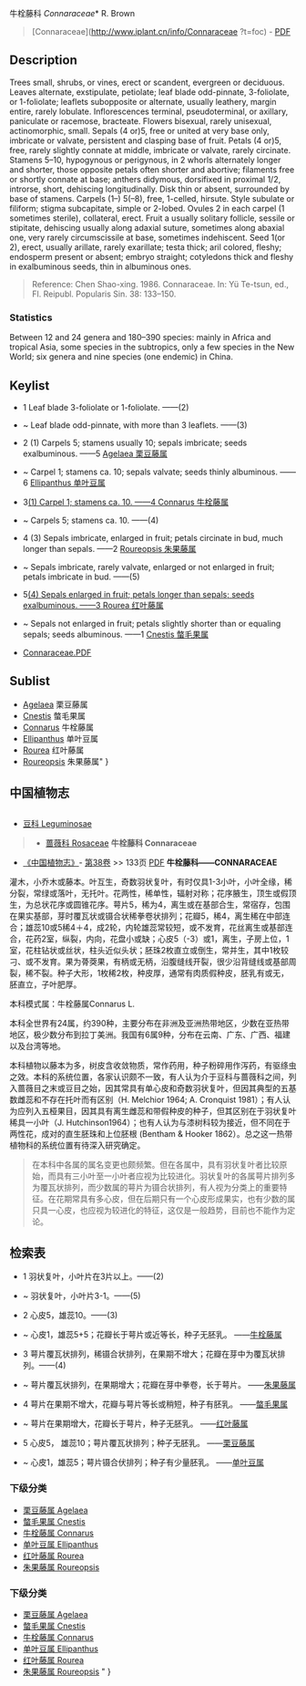 牛栓藤科 *Connaraceae** R. Brown

> [Connaraceae](http://www.iplant.cn/info/Connaraceae ?t=foc) - [PDF](http://iplant.cn/foc/pdf/Connaraceae.pdf)

## Description

Trees small, shrubs, or vines, erect or scandent, evergreen or deciduous. Leaves alternate, exstipulate, petiolate; leaf blade odd-pinnate, 3-foliolate, or 1-foliolate; leaflets subopposite or alternate, usually leathery, margin entire, rarely lobulate. Inflorescences terminal, pseudoterminal, or axillary, paniculate or racemose, bracteate. Flowers bisexual, rarely unisexual, actinomorphic, small. Sepals (4 or)5, free or united at very base only, imbricate or valvate, persistent and clasping base of fruit. Petals (4 or)5, free, rarely slightly connate at middle, imbricate or valvate, rarely circinate. Stamens 5–10, hypogynous or perigynous, in 2 whorls alternately longer and shorter, those opposite petals often shorter and abortive; filaments free or shortly connate at base; anthers didymous, dorsifixed in proximal 1/2, introrse, short, dehiscing longitudinally. Disk thin or absent, surrounded by base of stamens. Carpels (1–) 5(–8), free, 1-celled, hirsute. Style subulate or filiform; stigma subcapitate, simple or 2-lobed. Ovules 2 in each carpel (1 sometimes sterile), collateral, erect. Fruit a usually solitary follicle, sessile or stipitate, dehiscing usually along adaxial suture, sometimes along abaxial one, very rarely circumscissile at base, sometimes indehiscent. Seed 1(or 2), erect, usually arillate, rarely exarillate; testa thick; aril colored, fleshy; endosperm present or absent; embryo straight; cotyledons thick and fleshy in exalbuminous seeds, thin in albuminous ones.

> Reference: 
> Chen Shao-xing. 1986. Connaraceae. In: Yü Te-tsun, ed., Fl. Reipubl. Popularis Sin. 38: 133–150.

### Statistics
Between 12 and 24 genera and 180–390 species: mainly in Africa and tropical Asia, some species in the subtropics, only a few species in the New World; six genera and nine species (one endemic) in China.
## Keylist

* 1 Leaf blade 3-foliolate or 1-foliolate.  ——(2)
* ~ Leaf blade odd-pinnate, with more than 3 leaflets.  ——(3)
* 2 (1) Carpels 5; stamens usually 10; sepals imbricate; seeds exalbuminous.  ——5  [Agelaea 栗豆藤属](Agelaea-栗豆藤属.md)
* ~ Carpel 1; stamens ca. 10; sepals valvate; seeds thinly albuminous.  ——6  [Ellipanthus 单叶豆属](http://www.iplant.cn/info/Ellipanthus?t=foc)

* 3<a href=#1>(1) Carpel 1; stamens ca. 10.  ——4  [Connarus 牛栓藤属](http://www.iplant.cn/info/Connarus?t=foc)
* ~ Carpels 5; stamens ca. 10.  ——(4)
* 4 (3) Sepals imbricate, enlarged in fruit; petals circinate in bud, much longer than sepals.  ——2  [Roureopsis 朱果藤属](http://www.iplant.cn/info/Roureopsis?t=foc)
* ~ Sepals imbricate, rarely valvate, enlarged or not enlarged in fruit; petals imbricate in bud.  ——(5)

* 5<a href=#4>(4) Sepals enlarged in fruit; petals longer than sepals; seeds exalbuminous.  ——3  [Rourea 红叶藤属](http://www.iplant.cn/info/Rourea?t=foc)
* ~ Sepals not enlarged in fruit; petals slightly shorter than or equaling sepals; seeds albuminous.  ——1  [Cnestis 螫毛果属](http://www.iplant.cn/info/Cnestis?t=foc)
* [Connaraceae.PDF](http://iplant.cn/foc/pdf/Connaraceae.pdf)

## Sublist

* [Agelaea](Agelaea-栗豆藤属.md) 栗豆藤属
* [Cnestis](http://www.iplant.cn/info/Cnestis?t=foc)
 螫毛果属
* [Connarus](http://www.iplant.cn/info/Connarus?t=foc)
 牛栓藤属
* [Ellipanthus](http://www.iplant.cn/info/Ellipanthus?t=foc)
 单叶豆属
* [Rourea](http://www.iplant.cn/info/Rourea?t=foc)
 红叶藤属
* [Roureopsis](http://www.iplant.cn/info/Roureopsis?t=foc) 朱果藤属"
}
## 中国植物志
## 
* [豆科  Leguminosae](http://www.iplant.cn/info/Leguminosae?t=z)
> * [蔷薇科  Rosaceae](http://www.iplant.cn/info/Rosaceae?t=z)
**牛栓藤科 Connaraceae**

* [《中国植物志》](http://www.iplant.cn/frps)- [第38卷](http://www.iplant.cn/frps/vol/38) >> 133页 [PDF](http://www.iplant.cn/frps/pdf/38/133z.pdf)
**牛栓藤科——CONNARACEAE**

灌木，小乔木或藤本。叶互生，奇数羽状复叶，有时仅具1-3小叶，小叶全缘，稀分裂，常绿或落叶，无托叶。花两性，稀单性，辐射对称；花序腋生，顶生或假顶生，为总状花序或圆锥花序。萼片5，稀为4，离生或在基部合生，常宿存，包围在果实基部，芽时覆瓦状或镊合状稀拳卷状排列；花瓣5，稀4，离生稀在中部连合；雄蕊10或5稀4＋4，成2轮，内轮雄蕊常较短，或不发育，花丝离生或基部连合，花药2室，纵裂，内向，花盘小或缺；心皮5（-3）或1，离生，子房上位，1室，花柱钻状或丝状，柱头近似头状；胚珠2枚直立或倒生，常并生，其中1枚较刁、或不发育。果为蓇葖果，有柄或无柄，沿腹缝线开裂，很少沿背缝线或基部周裂，稀不裂。种子大形，1枚稀2枚，种皮厚，通常有肉质假种皮，胚乳有或无，胚直立，子叶肥厚。

本科模式属：牛栓藤属Connarus L.

本科全世界有24属，约390种，主要分布在非洲及亚洲热带地区，少数在亚热带地区，极少数分布到拉丁美洲。我国有6属9种，分布在云南、广东、广西、福建以及台湾等地。

本科植物以藤本为多，树皮含收敛物质，常作药用，种子粉碎用作泻药，有驱绦虫之效。本科的系统位置，各家认识颇不一致，有人认为介于豆科与蔷薇科之间，列入蔷薇目之末或豆目之始，因其常具有单心皮和奇数羽状复叶，但因其典型的五基数雌蕊和不存在托叶而有区别（H. Melchior 1964; A. Cronquist 1981）；有人认为应列入五桠果目，因其具有离生雌蕊和带假种皮的种子，但其区别在于羽状复叶稀具一小叶（J. Hutchinson1964）；也有人认为与漆树科较为接近，但不同在于两性花，成对的直生胚珠和上位胚根 (Bentham & Hooker 1862）。总之这一热带植物科的系统位置有待深入研究确定。

> 在本科中各属的属名变更也颇频繁。但在各属中，具有羽状复叶者比较原始，而具有三小叶至一小叶者应视为比较进化。羽状复叶的各属萼片排列多为覆瓦状排列，而少数属的萼片为镊合状排列，有人视为分类上的重要特征。在花期常具有多心皮，但在后期只有一个心皮形成果实，也有少数的属只具一心皮，也应视为较进化的特征，这仅是一般趋势，目前也不能作为定论。

## 检索表
* 1 羽状复叶，小叶片在3片以上。——(2)
* ~ 羽状复叶，小叶片3-1。——(5)
* 2 心皮5，雄蕊10。——(3)
* ~ 心皮1，雄蕊5+5；花瓣长于萼片或近等长，种子无胚乳。 ——[牛栓藤属](http://www.iplant.cn/info/Connarus?t=z)

* 3 萼片覆瓦状排列，稀镊合状排列，在果期不增大；花瓣在芽中为覆瓦状排列。——(4)
* ~ 萼片覆瓦状排列，在果期增大；花瓣在芽中拳卷，长于萼片。 ——[朱果藤属](http://www.iplant.cn/info/Roureopsis?t=z)

* 4 萼片在果期不增大，花瓣与萼片等长或稍短，种子有胚乳。 ——[螫毛果属](http://www.iplant.cn/info/Cnestis?t=z)
* ~ 萼片在果期增大，花瓣长于萼片，种子无胚乳。 ——[红叶藤属](http://www.iplant.cn/info/Rourea?t=z)

* 5 心皮5， 雄蕊10；萼片覆瓦状排列；种子无胚乳。 ——[栗豆藤属](Agelaea-栗豆藤属.md)
* ~ 心皮1，雄蕊5；萼片镊合伏排列；种子有少量胚乳。 ——[单叶豆属](http://www.iplant.cn/info/Ellipanthus?t=z)

### 下级分类
* [栗豆藤属  Agelaea](Agelaea-栗豆藤属.md)
* [螫毛果属  Cnestis](http://www.iplant.cn/info/Cnestis?t=z)
* [牛栓藤属  Connarus](http://www.iplant.cn/info/Connarus?t=z)
* [单叶豆属  Ellipanthus](http://www.iplant.cn/info/Ellipanthus?t=z)
* [红叶藤属  Rourea](http://www.iplant.cn/info/Rourea?t=z)
* [朱果藤属  Roureopsis](http://www.iplant.cn/info/Roureopsis?t=z)

### 下级分类
* [栗豆藤属  Agelaea](http://iplant.cn/info/sp/Agelaea?t=z)
* [螫毛果属  Cnestis](http://iplant.cn/info/sp/Cnestis?t=z)
* [牛栓藤属  Connarus](http://iplant.cn/info/sp/Connarus?t=z)
* [单叶豆属  Ellipanthus](http://iplant.cn/info/sp/Ellipanthus?t=z)
* [红叶藤属  Rourea](http://iplant.cn/info/sp/Rourea?t=z)
* [朱果藤属  Roureopsis](http://iplant.cn/info/sp/Roureopsis?t=z)
"
}